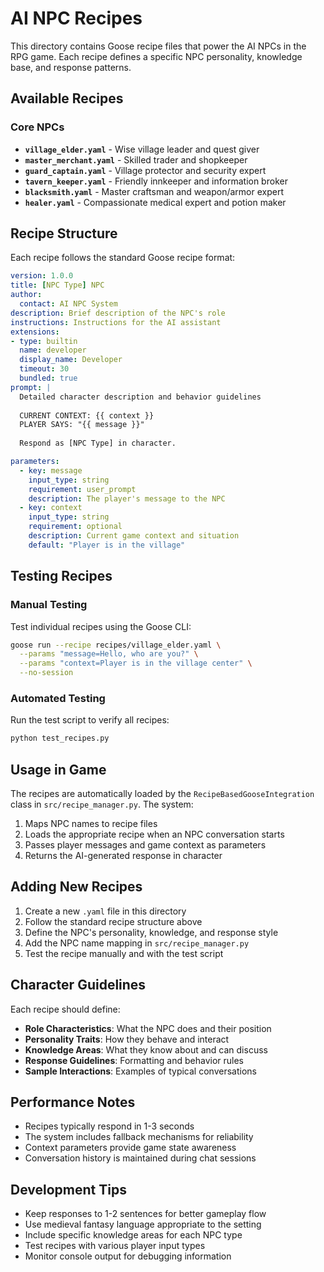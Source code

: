 # AI NPC Recipes

This directory contains Goose recipe files that power the AI NPCs in the RPG game. Each recipe defines a specific NPC personality, knowledge base, and response patterns.

## Available Recipes

### Core NPCs

- **`village_elder.yaml`** - Wise village leader and quest giver
- **`master_merchant.yaml`** - Skilled trader and shopkeeper  
- **`guard_captain.yaml`** - Village protector and security expert
- **`tavern_keeper.yaml`** - Friendly innkeeper and information broker
- **`blacksmith.yaml`** - Master craftsman and weapon/armor expert
- **`healer.yaml`** - Compassionate medical expert and potion maker

## Recipe Structure

Each recipe follows the standard Goose recipe format:

```yaml
version: 1.0.0
title: [NPC Type] NPC
author:
  contact: AI NPC System
description: Brief description of the NPC's role
instructions: Instructions for the AI assistant
extensions:
- type: builtin
  name: developer
  display_name: Developer
  timeout: 30
  bundled: true
prompt: |
  Detailed character description and behavior guidelines
  
  CURRENT CONTEXT: {{ context }}
  PLAYER SAYS: "{{ message }}"
  
  Respond as [NPC Type] in character.

parameters:
  - key: message
    input_type: string
    requirement: user_prompt
    description: The player's message to the NPC
  - key: context
    input_type: string
    requirement: optional
    description: Current game context and situation
    default: "Player is in the village"
```

## Testing Recipes

### Manual Testing
Test individual recipes using the Goose CLI:

```bash
goose run --recipe recipes/village_elder.yaml \
  --params "message=Hello, who are you?" \
  --params "context=Player is in the village center" \
  --no-session
```

### Automated Testing
Run the test script to verify all recipes:

```bash
python test_recipes.py
```

## Usage in Game

The recipes are automatically loaded by the `RecipeBasedGooseIntegration` class in `src/recipe_manager.py`. The system:

1. Maps NPC names to recipe files
2. Loads the appropriate recipe when an NPC conversation starts
3. Passes player messages and game context as parameters
4. Returns the AI-generated response in character

## Adding New Recipes

1. Create a new `.yaml` file in this directory
2. Follow the standard recipe structure above
3. Define the NPC's personality, knowledge, and response style
4. Add the NPC name mapping in `src/recipe_manager.py`
5. Test the recipe manually and with the test script

## Character Guidelines

Each recipe should define:

- **Role Characteristics**: What the NPC does and their position
- **Personality Traits**: How they behave and interact
- **Knowledge Areas**: What they know about and can discuss
- **Response Guidelines**: Formatting and behavior rules
- **Sample Interactions**: Examples of typical conversations

## Performance Notes

- Recipes typically respond in 1-3 seconds
- The system includes fallback mechanisms for reliability
- Context parameters provide game state awareness
- Conversation history is maintained during chat sessions

## Development Tips

- Keep responses to 1-2 sentences for better gameplay flow
- Use medieval fantasy language appropriate to the setting
- Include specific knowledge areas for each NPC type
- Test recipes with various player input types
- Monitor console output for debugging information